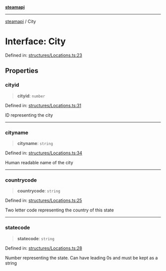 [**steamapi**](../README.md)

***

[steamapi](../README.md) / City

# Interface: City

Defined in: [structures/Locations.ts:23](https://github.com/xDimGG/node-steamapi/blob/3e56810b4e484abde1e0f43153e48f61f57ece33/src/structures/Locations.ts#L23)

## Properties

### cityid

> **cityid**: `number`

Defined in: [structures/Locations.ts:31](https://github.com/xDimGG/node-steamapi/blob/3e56810b4e484abde1e0f43153e48f61f57ece33/src/structures/Locations.ts#L31)

ID representing the city

***

### cityname

> **cityname**: `string`

Defined in: [structures/Locations.ts:34](https://github.com/xDimGG/node-steamapi/blob/3e56810b4e484abde1e0f43153e48f61f57ece33/src/structures/Locations.ts#L34)

Human readable name of the city

***

### countrycode

> **countrycode**: `string`

Defined in: [structures/Locations.ts:25](https://github.com/xDimGG/node-steamapi/blob/3e56810b4e484abde1e0f43153e48f61f57ece33/src/structures/Locations.ts#L25)

Two letter code representing the country of this state

***

### statecode

> **statecode**: `string`

Defined in: [structures/Locations.ts:28](https://github.com/xDimGG/node-steamapi/blob/3e56810b4e484abde1e0f43153e48f61f57ece33/src/structures/Locations.ts#L28)

Number representing the state. Can have leading 0s and must be kept as a string
